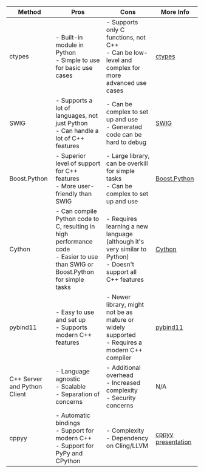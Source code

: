 | Method     | Pros                                                                                       | Cons                                                                                                    | More Info |
|------------|--------------------------------------------------------------------------------------------|---------------------------------------------------------------------------------------------------------|-----------|
| ctypes     | - Built-in module in Python<br>- Simple to use for basic use cases                         | - Supports only C functions, not C++<br>- Can be low-level and complex for more advanced use cases      | [ctypes](https://docs.python.org/3/library/ctypes.html) |
| SWIG       | - Supports a lot of languages, not just Python<br>- Can handle a lot of C++ features       | - Can be complex to set up and use<br>- Generated code can be hard to debug                             | [SWIG](http://www.swig.org/) |
| Boost.Python | - Superior level of support for C++ features<br>- More user-friendly than SWIG             | - Large library, can be overkill for simple tasks<br>- Can be complex to set up and use                | [Boost.Python](https://www.boost.org/doc/libs/1_76_0/libs/python/doc/html/index.html) |
| Cython     | - Can compile Python code to C, resulting in high performance code<br>- Easier to use than SWIG or Boost.Python for simple tasks | - Requires learning a new language (although it's very similar to Python)<br>- Doesn't support all C++ features | [Cython](https://cython.org/) |
| pybind11   | - Easy to use and set up<br>- Supports modern C++ features                                 | - Newer library, might not be as mature or widely supported<br>- Requires a modern C++ compiler         | [pybind11](https://github.com/pybind/pybind11) |
| C++ Server and Python Client | - Language agnostic<br>- Scalable<br>- Separation of concerns | - Additional overhead<br>- Increased complexity<br>- Security concerns | N/A |
| cppyy | - Automatic bindings<br>- Support for modern C++<br>- Support for PyPy and CPython | - Complexity<br>- Dependency on Cling/LLVM | [cppyy](https://github.com/wlav/cppyy) [presentation](https://indico.cern.ch/event/1106990/contributions/4991292/attachments/2534654/4363310/ACAT22-BKundu.pdf) |
